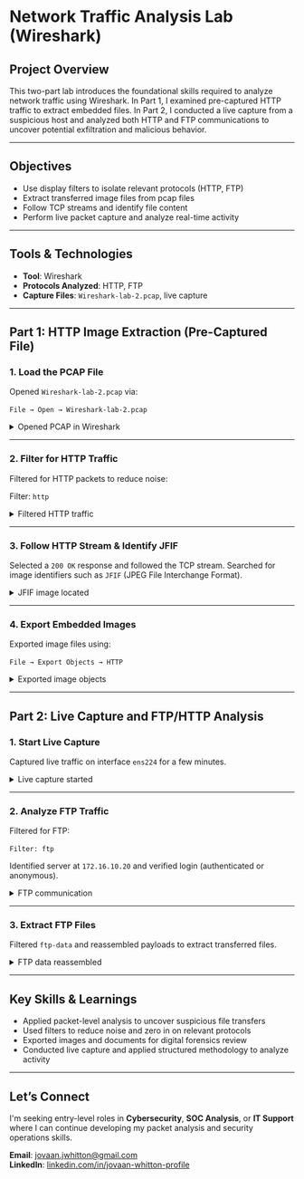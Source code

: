 #  Network Traffic Analysis Lab (Wireshark)

## Project Overview
This two-part lab introduces the foundational skills required to analyze network traffic using Wireshark. In Part 1, I examined pre-captured HTTP traffic to extract embedded files. In Part 2, I conducted a live capture from a suspicious host and analyzed both HTTP and FTP communications to uncover potential exfiltration and malicious behavior.

---

## Objectives
- Use display filters to isolate relevant protocols (HTTP, FTP)
- Extract transferred image files from pcap files
- Follow TCP streams and identify file content
- Perform live packet capture and analyze real-time activity

---

## Tools & Technologies
- **Tool**: Wireshark
- **Protocols Analyzed**: HTTP, FTP
- **Capture Files**: `Wireshark-lab-2.pcap`, live capture

---

## Part 1: HTTP Image Extraction (Pre-Captured File)

### 1. Load the PCAP File
Opened `Wireshark-lab-2.pcap` via:

`File → Open → Wireshark-lab-2.pcap`

<details>
<summary>Opened PCAP in Wireshark</summary>
<img src="screenshots/pcap-opened.png" alt="Opened PCAP File">
</details>

---

### 2. Filter for HTTP Traffic
Filtered for HTTP packets to reduce noise:

Filter: `http`

<details>
<summary> Filtered HTTP traffic</summary>
<img src="screenshots/http-filter.png" alt="HTTP Filter Applied">
</details>

---

### 3. Follow HTTP Stream & Identify JFIF
Selected a `200 OK` response and followed the TCP stream. Searched for image identifiers such as `JFIF` (JPEG File Interchange Format).

<details>
<summary> JFIF image located</summary>
<img src="screenshots/jfif-found.png" alt="JFIF Packet Identified">
</details>

---

### 4. Export Embedded Images
Exported image files using:

`File → Export Objects → HTTP`

<details>
<summary>Exported image objects</summary>
<img src="screenshots/export-http-objects.png" alt="Export HTTP Objects">
</details>

---

## Part 2: Live Capture and FTP/HTTP Analysis

### 1. Start Live Capture
Captured live traffic on interface `ens224` for a few minutes.

<details>
<summary> Live capture started</summary>
<img src="screenshots/live-capture.png" alt="Live Capture Started">
</details>

---

### 2. Analyze FTP Traffic
Filtered for FTP:

`Filter: ftp`

Identified server at `172.16.10.20` and verified login (authenticated or anonymous).

<details>
<summary> FTP communication</summary>
<img src="screenshots/ftp-traffic.png" alt="FTP Traffic Found">
</details>

---

### 3. Extract FTP Files
Filtered `ftp-data` and reassembled payloads to extract transferred files.

<details>
<summary>FTP data reassembled</summary>
<img src="screenshots/ftp-reassembled.png" alt="FTP Reassembled Data">
</details>

---

## Key Skills & Learnings
- Applied packet-level analysis to uncover suspicious file transfers
- Used filters to reduce noise and zero in on relevant protocols
- Exported images and documents for digital forensics review
- Conducted live capture and applied structured methodology to analyze activity

---

## Let’s Connect
I'm seeking entry-level roles in **Cybersecurity**, **SOC Analysis**, or **IT Support** where I can continue developing my packet analysis and security operations skills.

**Email**: jovaan.jwhitton@gmail.com  
**LinkedIn**: [linkedin.com/in/jovaan-whitton-profile](https://linkedin.com/in/jovaan-whitton-profile)
